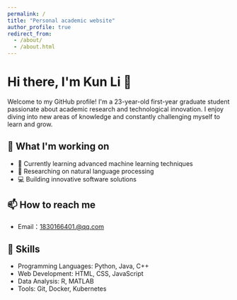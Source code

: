 ```yaml
---
permalink: /
title: "Personal academic website"
author_profile: true
redirect_from: 
  - /about/
  - /about.html
---
```


# Hi there, I'm Kun Li 👋

Welcome to my GitHub profile! I'm a 23-year-old first-year graduate student passionate about academic research and technological innovation. I enjoy diving into new areas of knowledge and constantly challenging myself to learn and grow.

## 🔭 What I'm working on

- 🌱 Currently learning advanced machine learning techniques
- 🔬 Researching on natural language processing
- 💻 Building innovative software solutions

## 📫 How to reach me

- Email：1830166401.@qq.com

## 💼 Skills

- Programming Languages: Python, Java, C++
- Web Development: HTML, CSS, JavaScript
- Data Analysis: R, MATLAB
- Tools: Git, Docker, Kubernetes


